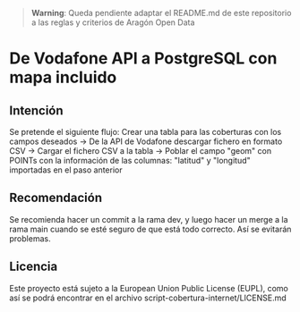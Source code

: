 > **Warning**:
> Queda pendiente adaptar el README.md de este repositorio a las reglas y criterios de Aragón Open Data
# De Vodafone API a PostgreSQL con mapa incluido
## Intención
Se pretende el siguiente flujo:
Crear una tabla para las coberturas con los campos deseados -> De la API de Vodafone descargar fichero en formato CSV -> Cargar el fichero CSV a la tabla -> Poblar el campo "geom" con POINTs con la información de las columnas: "latitud" y "longitud" importadas en el paso anterior
## Recomendación
Se recomienda hacer un commit a la rama dev, y luego hacer un merge a la rama main cuando se esté seguro de que está todo correcto. Así se evitarán problemas.
## Licencia
Este proyecto está sujeto a la European Union Public License (EUPL), como así se podrá encontrar en el archivo script-cobertura-internet/LICENSE.md
